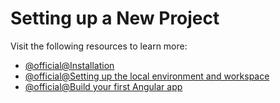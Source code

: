 # Setting up a New Project

Visit the following resources to learn more:

- [@official@Installation](https://angular.dev/installation)
- [@official@Setting up the local environment and workspace](https://angular.dev/tools/cli/setup-local)
- [@official@Build your first Angular app](https://angular.dev/tutorials/first-app)
